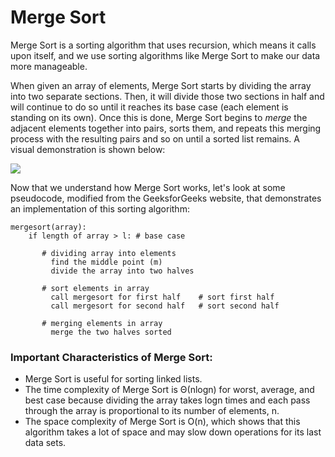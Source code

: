 <!--title={Merge Sort}-->

# Merge Sort

Merge Sort is a sorting algorithm that uses recursion, which means it calls upon itself, and we use sorting algorithms like Merge Sort to make our data more manageable. 

When given an array of elements, Merge Sort starts by dividing the array into two separate sections. Then, it will divide those two sections in half and will continue to do so until it reaches its base case (each element is standing on its own). Once this is done, Merge Sort begins to *merge* the adjacent elements together into pairs, sorts them, and repeats this merging process with the resulting pairs and so on until a sorted list remains. A visual demonstration is shown below:

![]( https://miro.medium.com/max/3207/1*aJ1YiME33o0dBZTCmid7iw.png )

Now that we understand how Merge Sort works, let's look at some pseudocode, modified from the GeeksforGeeks website, that demonstrates an implementation of this sorting algorithm:

```
mergesort(array):
	if length of array > l: # base case

	   # dividing array into elements
    	 find the middle point (m)
    	 divide the array into two halves  
    
 	   # sort elements in array
 	     call mergesort for first half    # sort first half
 	     call mergesort for second half   # sort second half

	   # merging elements in array
     	 merge the two halves sorted
```

### Important Characteristics of Merge Sort:

- Merge Sort is useful for sorting linked lists.
- The time complexity of Merge Sort is Θ(nlogn) for worst, average, and best case because dividing the array takes logn times and each pass through the array is proportional to its number of elements, n.
- The space complexity of Merge Sort is O(n), which shows that this algorithm takes a lot of space and may slow down operations for its last data sets.

